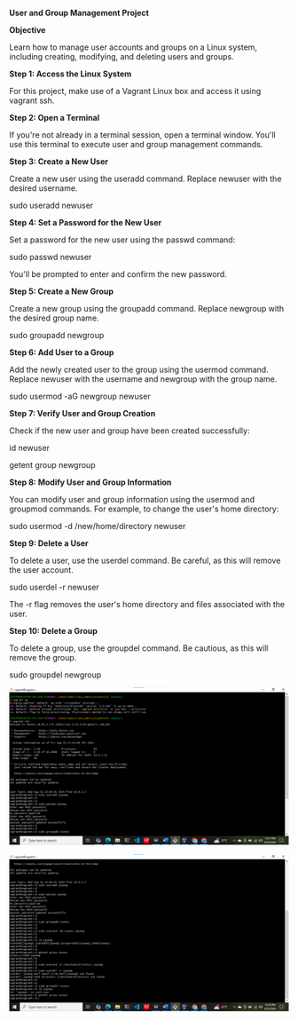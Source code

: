 **User and Group Management Project**

**Objective**

Learn how to manage user accounts and groups on a Linux system, including creating, modifying, and deleting users and groups.

**Step 1: Access the Linux System**

For this project, make use of a Vagrant Linux box and access it using vagrant ssh.

**Step 2: Open a Terminal**

If you're not already in a terminal session, open a terminal window. You'll use this terminal to execute user and group management commands.

**Step 3: Create a New User**

Create a new user using the useradd command. Replace newuser with the desired username.

sudo useradd newuser

**Step 4: Set a Password for the New User**

Set a password for the new user using the passwd command:

sudo passwd newuser

You'll be prompted to enter and confirm the new password.

**Step 5: Create a New Group**

Create a new group using the groupadd command. Replace newgroup with the desired group name.

sudo groupadd newgroup

**Step 6: Add User to a Group**

Add the newly created user to the group using the usermod command. Replace newuser with the username and newgroup with the group name.

sudo usermod -aG newgroup newuser

**Step 7: Verify User and Group Creation**

Check if the new user and group have been created successfully:

id newuser

getent group newgroup

**Step 8: Modify User and Group Information**

You can modify user and group information using the usermod and groupmod commands. For example, to change the user's home directory:

sudo usermod -d /new/home/directory newuser

**Step 9: Delete a User**

To delete a user, use the userdel command. Be careful, as this will remove the user account.

sudo userdel -r newuser

The -r flag removes the user's home directory and files associated with the user.

**Step 10: Delete a Group**

To delete a group, use the groupdel command. Be cautious, as this will remove the group.

sudo groupdel newgroup

![user & group management image](https://github.com/jayymeg/Linux_Admin_Essentials/blob/master/User%20%26%20Group%20Management/user%20and%20group%20management%201.png)

![user & group management image](https://github.com/jayymeg/Linux_Admin_Essentials/blob/master/User%20%26%20Group%20Management/user%20and%20group%20management%202.png)

